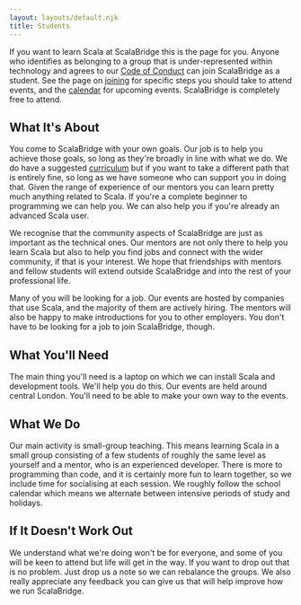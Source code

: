 ```yaml
---
layout: layouts/default.njk
title: Students
---
```


If you want to learn Scala at ScalaBridge this is the page for you. Anyone who identifies as belonging to a group that is under-represented within technology and agrees to our [Code of Conduct][coc] can join ScalaBridge as a student. See the page on [joining](/joining) for specific steps you should take to attend events, and the [calendar](/calendar) for upcoming events. ScalaBridge is completely free to attend.


## What It's About

You come to ScalaBridge with your own goals. Our job is to help you achieve those goals, so long as they're broadly in line with what we do. We do have a suggested [curriculum](/curriculum) but if you want to take a different path that is entirely fine, so long as we have someone who can support you in doing that. Given the range of experience of our mentors you can learn pretty much anything related to Scala. If you're a complete beginner to programming we can help you. We can also help you if you're already an advanced Scala user.

We recognise that the community aspects of ScalaBridge are just as important as the technical ones. Our mentors are not only there to help you learn Scala but also to help you find jobs and connect with the wider community, if that is your interest. We hope that friendships with mentors and fellow students will extend outside ScalaBridge and into the rest of your professional life.

Many of you will be looking for a job. Our events are hosted by companies that use Scala, and the majority of them are actively hiring. The mentors will also be happy to make introductions for you to other employers. You don't have to be looking for a job to join ScalaBridge, though.


## What You'll Need

The main thing you'll need is a laptop on which we can install Scala and development tools. We'll help you do this. Our events are held around central London. You'll need to be able to make your own way to the events.


## What We Do

Our main activity is small-group teaching. This means learning Scala in a small group consisting of a few students of roughly the same level as yourself and a mentor, who is an experienced developer. There is more to programming than code, and it is certainly more fun to learn together, so we include time for socialising at each session. We roughly follow the school calendar which means we alternate between intensive periods of study and holidays.



## If It Doesn't Work Out

We understand what we're doing won't be for everyone, and some of you will be keen to attend but life will get in the way. If you want to drop out that is no problem. Just drop us a note so we can rebalance the groups. We also really appreciate any feedback you can give us that will help improve how we run ScalaBridge.

[coc]: https://scalabridge.org/code-of-conduct
